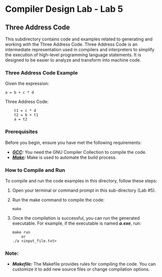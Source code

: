 # Compiler Design Lab - Lab 5

## Three Address Code

This subdirectory contains code and examples related to generating and working with the Three Address Code. Three Address Code is an intermediate representation used in compilers and interpreters to simplify the execution of high-level programming language statements. It is designed to be easier to analyze and transform into machine code.

### Three Address Code Example

Given the expression:
```
a = b + c * d
```

Three Address Code:
```
    t1 = c * d
    t2 = b + t1
    a = t2
```

### Prerequisites

Before you begin, ensure you have met the following requirements:

- ***[GCC](https://gcc.gnu.org/):*** You need the GNU Compiler Collection to compile the code.
- ***[Make](https://www.gnu.org/software/make/):*** Make is used to automate the build process.

### How to Compile and Run

To compile and run the code examples in this directory, follow these steps:

1. Open your terminal or command prompt in this sub-directory (Lab #5).

2. Run the make command to compile the code:
    ```
    make
    ```
3. Once the compilation is successful, you can run the generated executable. For example, if the executable is named ***a.exe***, run:
    ```
    make run
        or
    ./a <input_file.txt>
    ```

### Note:

- ***Makefile:*** The Makefile provides rules for compiling the code. You can customize it to add new source files or change compilation options.